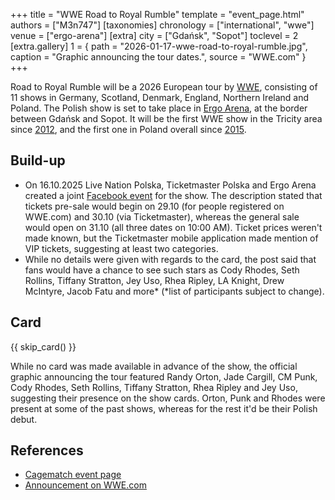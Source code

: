 +++
title = "WWE Road to Royal Rumble"
template = "event_page.html"
authors = ["M3n747"]
[taxonomies]
chronology = ["international", "wwe"]
venue = ["ergo-arena"]
[extra]
city = ["Gdańsk", "Sopot"]
toclevel = 2
[extra.gallery]
1 = { path = "2026-01-17-wwe-road-to-royal-rumble.jpg", caption = "Graphic announcing the tour dates.", source = "WWE.com" }
+++

Road to Royal Rumble will be a 2026 European tour by [WWE](@/o/wwe.md), consisting of 11 shows in Germany, Scotland, Denmark, England, Northern Ireland and Poland. The Polish show is set to take place in [Ergo Arena](@/v/ergo-arena.md), at the border between Gdańsk and Sopot. It will be the first WWE show in the Tricity area since [2012](@/e/wwe/2012-04-12-wwe-raw-house-show.md), and the first one in Poland overall since [2015](@/e/wwe/2015-04-15-wwe-live.md).

## Build-up

* On 16.10.2025 Live Nation Polska, Ticketmaster Polska and Ergo Arena created a joint [Facebook event][fb-event] for the show. The description stated that tickets pre-sale would begin on 29.10 (for people registered on WWE.com) and 30.10 (via Ticketmaster), whereas the general sale would open on 31.10 (all three dates on 10:00 AM). Ticket prices weren't made known, but the Ticketmaster mobile application made mention of VIP tickets, suggesting at least two categories.
* While no details were given with regards to the card, the post said that fans would have a chance to see such stars as Cody Rhodes, Seth Rollins, Tiffany Stratton, Jey Uso, Rhea Ripley, LA Knight, Drew McIntyre, Jacob Fatu and more\* (\*list of participants subject to change).

## Card

{{ skip_card() }}

While no card was made available in advance of the show, the official graphic announcing the tour featured Randy Orton, Jade Cargill, CM Punk, Cody Rhodes, Seth Rollins, Tiffany Stratton, Rhea Ripley and Jey Uso, suggesting their presence on the show cards. Orton, Punk and Rhodes were present at some of the past shows, whereas for the rest it'd be their Polish debut.

## References

* [Cagematch event page](https://www.cagematch.net/?id=1&nr=434489)
* [Announcement on WWE.com](https://www.wwe.com/event/road-to-royal-rumble-5)

[fb-event]: https://www.facebook.com/events/1378162937301722/

